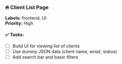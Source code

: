 ### 🔥 Client List Page
**Labels:** frontend, UI  
**Priority:** High

#### ✅ Tasks:
- [ ] Build UI for viewing list of clients
- [ ] Use dummy JSON data (client name, email, status)
- [ ] Add search bar and basic filters
